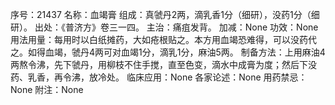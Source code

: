 序号：21437
名称：血竭膏
组成：真虢丹2两，滴乳香1分（细研），没药1分（细研）。
出处：《普济方》卷三一四。
主治：痛疽发背。
加减：None
功效：None
用法用量：每用时以白纸摊药，大如疮根贴之。本方用血竭恐难得，可以没药代之。如得血竭，虢丹4两可对血竭1分，滴乳1分，麻油5两。
制备方法：上用麻油4两熬令沸，先下虢丹，用柳枝不住手搅，直至色变，滴水中成膏为度；然后下没药、乳香，再令沸，放冷处。
临床应用：None
各家论述：None
用药禁忌：None
附注：None

